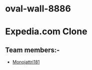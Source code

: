 # oval-wall-8886

# Expedia.com Clone

## Team members:-
- <a href='https://github.com/manojattri181'> Monojattri181 </a>
